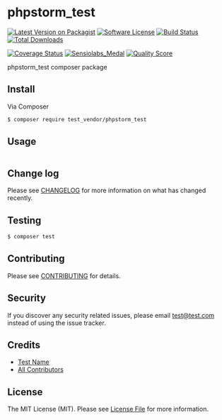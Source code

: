 # phpstorm_test

[![Latest Version on Packagist][ico-version]][link-packagist]
[![Software License][ico-license]](LICENSE)
[![Build Status][ico-travis]][link-travis]
[![Total Downloads][ico-downloads]][link-downloads]

[![Coverage Status][ico-coverage]][link-coverage]
[![Sensiolabs_Medal][ico-code-quality-sensio]][link-code-quality-sensio]
[![Quality Score][ico-code-quality-scrutinizer]][link-code-quality-scrutinizer]

phpstorm_test composer package

## Install

Via Composer

``` bash
$ composer require test_vendor/phpstorm_test
```

## Usage

``` php

```

## Change log

Please see [CHANGELOG](CHANGELOG.md) for more information on what has changed recently.

## Testing

``` bash
$ composer test
```

## Contributing

Please see [CONTRIBUTING](CONTRIBUTING.md) for details.

## Security

If you discover any security related issues, please email test@test.com instead of using the issue tracker.

## Credits

- [Test Name][link-author]
- [All Contributors][link-contributors]

## License

The MIT License (MIT). Please see [License File](LICENSE) for more information.

[ico-version]: https://img.shields.io/packagist/v/test_vendor/phpstorm_test.svg?style=flat
[ico-license]: https://img.shields.io/packagist/l/test_vendor/phpstorm_test.svg
[ico-travis]: https://img.shields.io/travis/test_vendor/phpstorm_test/master.svg?style=flat
[ico-coverage]: https://img.shields.io/scrutinizer/coverage/g/test_vendor/phpstorm_test.svg?style=flat
[ico-code-quality-scrutinizer]: https://img.shields.io/scrutinizer/g/test_vendor/phpstorm_test.svg?style=flat
[ico-code-quality-sensio]: https://insight.sensiolabs.com/projects/:sensio_project:/mini.png
[ico-downloads]: https://img.shields.io/packagist/dt/test_vendor/phpstorm_test.svg?style=flat

[link-packagist]: https://packagist.org/packages/test_vendor/phpstorm_test
[link-travis]: https://travis-ci.org/test_vendor/phpstorm_test
[link-coverage]: https://scrutinizer-ci.com/g/test_vendor/phpstorm_test/code-structure
[link-code-quality-scrutinizer]: https://scrutinizer-ci.com/g/test_vendor/phpstorm_test
[link-code-quality-sensio]: https://insight.sensiolabs.com/projects/:sensio_project:
[link-downloads]: https://packagist.org/packages/test_vendor/phpstorm_test
[link-author]: https://github.com/test_vendor
[link-contributors]: https://github.com/test_vendor/phpstorm_test/contributors
